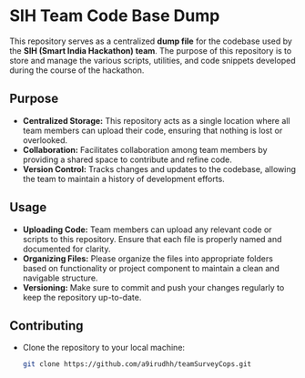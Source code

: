 # SIH Team Code Base Dump

This repository serves as a centralized **dump file** for the codebase used by the **SIH (Smart India Hackathon) team**. The purpose of this repository is to store and manage the various scripts, utilities, and code snippets developed during the course of the hackathon.

## Purpose

- **Centralized Storage:** This repository acts as a single location where all team members can upload their code, ensuring that nothing is lost or overlooked.
- **Collaboration:** Facilitates collaboration among team members by providing a shared space to contribute and refine code.
- **Version Control:** Tracks changes and updates to the codebase, allowing the team to maintain a history of development efforts.

## Usage

- **Uploading Code:** Team members can upload any relevant code or scripts to this repository. Ensure that each file is properly named and documented for clarity.
- **Organizing Files:** Please organize the files into appropriate folders based on functionality or project component to maintain a clean and navigable structure.
- **Versioning:** Make sure to commit and push your changes regularly to keep the repository up-to-date.

## Contributing

- Clone the repository to your local machine:
  ```bash
  git clone https://github.com/a9irudhh/teamSurveyCops.git
